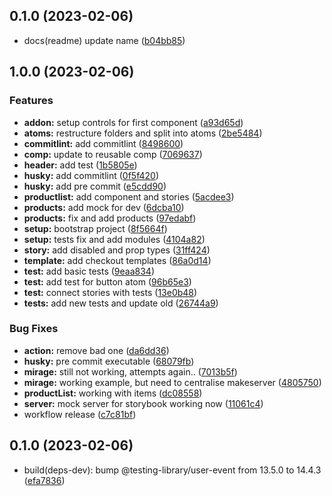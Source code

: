 ## 0.1.0 (2023-02-06)

* docs(readme) update name ([b04bb85](https://github.com/demiddel/prente/commit/b04bb85))



## 1.0.0 (2023-02-06)


### Features

* **addon:** setup controls for first component ([a93d65d](https://github.com/demiddel/prente/commit/a93d65d97c92792c19547fbe7fd4961b73661eba))
* **atoms:** restructure folders and split into atoms ([2be5484](https://github.com/demiddel/prente/commit/2be54849af5f1d0f2f89942e881118bd447ecb64))
* **commitlint:** add commitlint ([8498600](https://github.com/demiddel/prente/commit/8498600fe376b7f06d17fe15ad94319bb01c7103))
* **comp:** update to reusable comp ([7069637](https://github.com/demiddel/prente/commit/70696375247ea12222469cbbbae50214fa4d0ffb))
* **header:** add test ([1b5805e](https://github.com/demiddel/prente/commit/1b5805e1078c72ea6c8b5818ed4032f5fbb0a6f5))
* **husky:** add commitlint ([0f5f420](https://github.com/demiddel/prente/commit/0f5f420aeaf97f3a1cd5346c6f944c01cb359f50))
* **husky:** add pre commit ([e5cdd90](https://github.com/demiddel/prente/commit/e5cdd9092b684f8e40fa94147937e88789c002b0))
* **productlist:** add component and stories ([5acdee3](https://github.com/demiddel/prente/commit/5acdee3f867aa6716e4a4e4a6d721ee00412003d))
* **products:** add mock for dev ([6dcba10](https://github.com/demiddel/prente/commit/6dcba10b07f241cfc6bf898d1f972a988de83ead))
* **products:** fix and add products ([97edabf](https://github.com/demiddel/prente/commit/97edabf7424bed7b4bc0603b5ce93c8177f7068e))
* **setup:** bootstrap project ([8f5664f](https://github.com/demiddel/prente/commit/8f5664fb59b24e302d646a46f8ef2e8127bff80a))
* **setup:** tests fix and add modules ([4104a82](https://github.com/demiddel/prente/commit/4104a821c74147749eb7fb58d892dce76e9fc9ff))
* **story:** add disabled and prop types ([31ff424](https://github.com/demiddel/prente/commit/31ff424c0fd5a247ab7ec8dc243432ff60ed7607))
* **template:** add checkout templates ([86a0d14](https://github.com/demiddel/prente/commit/86a0d142805b6f6b290b010db619e258961282a3))
* **test:** add basic tests ([9eaa834](https://github.com/demiddel/prente/commit/9eaa8342908aea33cc36d0a4a1d1eca0a98a26ac))
* **test:** add test for button atom ([96b65e3](https://github.com/demiddel/prente/commit/96b65e34a4b004b2a8d83d60d95b11f71dd7fd20))
* **test:** connect stories with tests ([13e0b48](https://github.com/demiddel/prente/commit/13e0b486b6c8fc26d7d95a4f4125d36aae24cdcb))
* **tests:** add new tests and update old ([26744a9](https://github.com/demiddel/prente/commit/26744a98eb1442724908a846302b7d500fc216b8))


### Bug Fixes

* **action:** remove bad one ([da6dd36](https://github.com/demiddel/prente/commit/da6dd3645741f6e5fcfded8f51970c738f6659a5))
* **husky:** pre commit executable ([68079fb](https://github.com/demiddel/prente/commit/68079fbd6019269af26adf1afced0466040b25aa))
* **mirage:** still not working, attempts again.. ([7013b5f](https://github.com/demiddel/prente/commit/7013b5f45f7ba882797a72d0d1ece8fc72e91eca))
* **mirage:** working example, but need to centralise makeserver ([4805750](https://github.com/demiddel/prente/commit/480575004cc25f62d3ede4381d1781341d380202))
* **productList:** working with items ([dc08558](https://github.com/demiddel/prente/commit/dc08558c1577f76573ccaf03ba7031cf3c431c76))
* **server:** mock server for storybook working now ([11061c4](https://github.com/demiddel/prente/commit/11061c4544c9bef9f3d30bd7284b8e343e73fe21))
* workflow release ([c7c81bf](https://github.com/demiddel/prente/commit/c7c81bfc1522524b0df57afcca6898f2900c0153))

## 0.1.0 (2023-02-06)

* build(deps-dev): bump @testing-library/user-event from 13.5.0 to 14.4.3 ([efa7836](https://github.com/Demiddel/ui/commit/efa7836))
